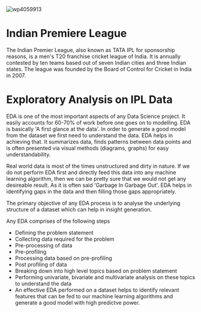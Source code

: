 ![wp4059913](https://user-images.githubusercontent.com/99650506/209982217-94c34784-701b-403e-b93a-756d82dc420f.jpg)

# Indian Premiere League

The Indian Premier League, also known as TATA IPL for sponsorship reasons, is a men's T20 franchise cricket league of India. It is annually contested by ten teams based out of seven Indian cities and three Indian states. The league was founded by the Board of Control for Cricket in India in 2007.

# Exploratory Analysis on IPL Data

EDA is one of the most important aspects of any Data Science project. It easily accounts for 60-70% of work before one goes on to modelling. EDA is basically 'A first glance at the data'. In order to generate a good model from the dataset we first need to understand the data. EDA helps in achieving that. It summarizes data, finds patterns between data points and is often presented via visual methods (diagrams, graphs) for easy understandability.

Real world data is most of the times unstructured and dirty in nature. If we do not perform EDA first and directly feed this data into any machine learning algorithm, then we can be pretty sure that we would not get any desireable result. As it is often said 'Garbage In Garbage Out'. EDA helps in identifying gaps in the data and then filling those gaps appropriately.

The primary objective of any EDA process is to analyse the underlying structure of a dataset which can help in insight generation.

Any EDA comprises of the following steps

* Defining the problem statement
* Collecting data required for the problem
* Pre-processing of data
* Pre-profiling
* Processing data based on pre-profiling
* Post profiling of data
* Breaking down into high level topics based on problem statement
* Performing univariate, bivariate and multivariate analysis on these topics to understand the data
* An effective EDA performed on a dataset helps to identify relevant features that can be fed to our machine learning algorithms and generate a good model with high predictve power.

